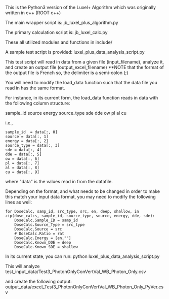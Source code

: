 This is the Python3 version of the Luxel+ Algorithm which was originally written in c++ (ROOT c++)

The main wrapper script is: jb_luxel_plus_algorithm.py

The primary calculation script is: jb_luxel_calc.py

These all utilized modules and functions in include/

A sample test script is provided: luxel_plus_data_analysis_script.py

This test script will read in data from a given file (input_filename), analyze it, and create an output file (output_excel_filename)
**NOTE that the format of the output file is French so, the delimiter is a semi-colon (;)

You will need to modify the load_data function such that the data file you read in has the same format.

For instance, in its current form, the load_data function reads in data with the following column structure:

sample_id source energy source_type sde dde ow pl al cu

i.e.,

	sample_id  = data[:, 0]
	source = data[:, 1]
	energy = data[:, 2]
	source_type = data[:, 3]
	sde = data[:, 4]
	dde = data[:, 5]
	ow = data[:, 6]
	pl = data[:, 7]
	al = data[:, 8]
	cu = data[:, 9]

where "data" is the values read in from the datafile. 

Depending on the format, and what needs to be changed in order to make this match your input data format, you may need to modify the following lines as well:

	for DoseCalc, samp_id, src_type, src, en, deep, shallow, in zip(dose_calcs, sample_id, source_type, source, energy, dde, sde):
		DoseCalc.Sample_ID = samp_id
		DoseCalc.Source_Type = src_type
		DoseCalc.Source = src 
		# DoseCalc.Ratio = rat
		DoseCalc.Energy = [en,""]
		DoseCalc.Known_DDE = deep
		DoseCalc.Known_SDE = shallow


In its current state, you can run: python luxel_plus_data_analysis_script.py

This will analyze test_input_data/Test3_PhotonOnlyConVertVal_WB_Photon_Only.csv

and create the following output: output_data/excel_Test3_PhotonOnlyConVertVal_WB_Photon_Only_PyVer.csv